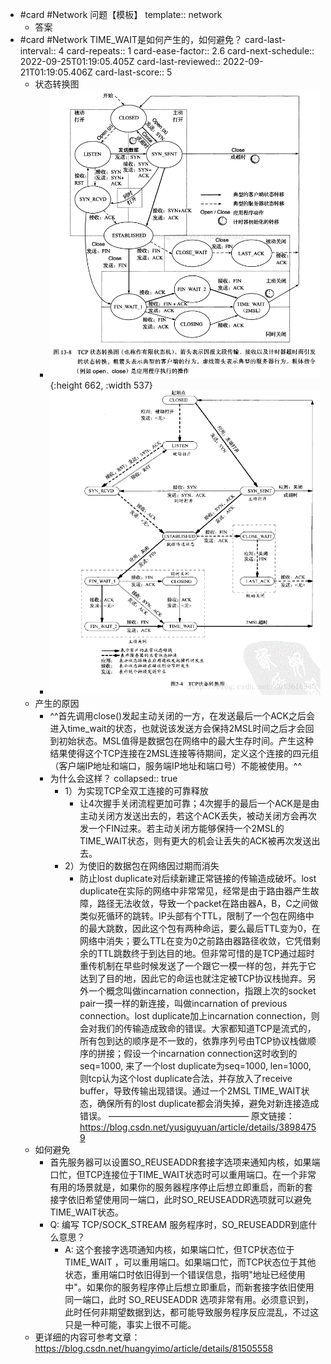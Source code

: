- #card #Network 问题【模板】
  template:: network
	- 答案
- #card #Network TIME_WAIT是如何产生的，如何避免？
  card-last-interval:: 4
  card-repeats:: 1
  card-ease-factor:: 2.6
  card-next-schedule:: 2022-09-25T01:19:05.405Z
  card-last-reviewed:: 2022-09-21T01:19:05.406Z
  card-last-score:: 5
	- 状态转换图
		- ![image.png](../assets/image_1663723239248_0.png){:height 662, :width 537}
		- ![image.png](../assets/image_1663723304225_0.png)
	- 产生的原因
		- ^^首先调用close()发起主动关闭的一方，在发送最后一个ACK之后会进入time_wait的状态，也就说该发送方会保持2MSL时间之后才会回到初始状态。MSL值得是数据包在网络中的最大生存时间。产生这种结果使得这个TCP连接在2MSL连接等待期间，定义这个连接的四元组（客户端IP地址和端口，服务端IP地址和端口号）不能被使用。^^
		- 为什么会这样？
		  collapsed:: true
			- 1）为实现TCP全双工连接的可靠释放
				- 让4次握手关闭流程更加可靠；4次握手的最后一个ACK是是由主动关闭方发送出去的，若这个ACK丢失，被动关闭方会再次发一个FIN过来。若主动关闭方能够保持一个2MSL的TIME_WAIT状态，则有更大的机会让丢失的ACK被再次发送出去。
			- 2）为使旧的数据包在网络因过期而消失
				- 防止lost duplicate对后续新建正常链接的传输造成破坏。lost duplicate在实际的网络中非常常见，经常是由于路由器产生故障，路径无法收敛，导致一个packet在路由器A，B，C之间做类似死循环的跳转。IP头部有个TTL，限制了一个包在网络中的最大跳数，因此这个包有两种命运，要么最后TTL变为0，在网络中消失；要么TTL在变为0之前路由器路径收敛，它凭借剩余的TTL跳数终于到达目的地。但非常可惜的是TCP通过超时重传机制在早些时候发送了一个跟它一模一样的包，并先于它达到了目的地，因此它的命运也就注定被TCP协议栈抛弃。另外一个概念叫做incarnation connection，指跟上次的socket pair一摸一样的新连接，叫做incarnation of previous connection。lost duplicate加上incarnation connection，则会对我们的传输造成致命的错误。大家都知道TCP是流式的，所有包到达的顺序是不一致的，依靠序列号由TCP协议栈做顺序的拼接；假设一个incarnation connection这时收到的seq=1000, 来了一个lost duplicate为seq=1000, len=1000, 则tcp认为这个lost duplicate合法，并存放入了receive buffer，导致传输出现错误。通过一个2MSL TIME_WAIT状态，确保所有的lost duplicate都会消失掉，避免对新连接造成错误。
				  ————————————————
				  原文链接：https://blog.csdn.net/yusiguyuan/article/details/38984759
	- 如何避免
		- 首先服务器可以设置SO_REUSEADDR套接字选项来通知内核，如果端口忙，但TCP连接位于TIME_WAIT状态时可以重用端口。在一个非常有用的场景就是，如果你的服务器程序停止后想立即重启，而新的套接字依旧希望使用同一端口，此时SO_REUSEADDR选项就可以避免TIME_WAIT状态。
		- Q: 编写 TCP/SOCK_STREAM 服务程序时，SO_REUSEADDR到底什么意思？
			- A: 这个套接字选项通知内核，如果端口忙，但TCP状态位于 TIME_WAIT ，可以重用端口。如果端口忙，而TCP状态位于其他状态，重用端口时依旧得到一个错误信息，指明"地址已经使用中"。如果你的服务程序停止后想立即重启，而新套接字依旧使用同一端口，此时 SO_REUSEADDR 选项非常有用。必须意识到，此时任何非期望数据到达，都可能导致服务程序反应混乱，不过这只是一种可能，事实上很不可能。
	- 更详细的内容可参考文章：https://blog.csdn.net/huangyimo/article/details/81505558